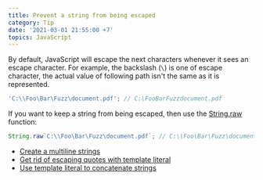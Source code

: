 ```yaml
---
title: Prevent a string from being escaped
category: Tip
date: '2021-03-01 21:55:00 +7'
topics: JavaScript
---
```


By default, JavaScript will escape the next characters whenever it sees an escape character.
For example, the backslash (`\`) is one of escape character, the actual value of following path isn't the same as it is represented.

```js
'C:\\Foo\Bar\Fuzz\document.pdf'; // C:\FooBarFuzzdocument.pdf
```

If you want to keep a string from being escaped, then use the [String.raw](https://developer.mozilla.org/en-US/docs/Web/JavaScript/Reference/Global_Objects/String/raw) function:

```js
String.raw`C:\\Foo\Bar\Fuzz\document.pdf`; // C:\\Foo\Bar\Fuzz\document.pdf
```

-   [Create a multiline strings](/create-a-multiline-strings.html)
-   [Get rid of escaping quotes with template literal](/get-rid-of-escaping-quotes-with-template-literal.html)
-   [Use template literal to concatenate strings](/use-template-literal-to-concatenate-strings.html)
